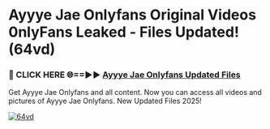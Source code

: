 # Ayyye Jae Onlyfans Original Videos 0nlyFans Leaked - Files Updated! (64vd)

<h3>🔴 CLICK HERE 🌐==►► <a href="https://tinyurl.com/2jnfzry5" rel="nofollow">Ayyye Jae Onlyfans Updated Files</a></h3>

Get Ayyye Jae Onlyfans and all content. Now you can access all videos and pictures of Ayyye Jae Onlyfans. New Updated Files 2025!

[![64vd](https://i.imgur.com/GyGTBgg.gif)](https://tinyurl.com/2jnfzry5)
